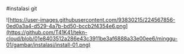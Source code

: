 #instalasi git


![https://user-images.githubusercontent.com/93830215/224567856-0ed0a3a4-d529-4a7b-bd50-bccb2f4354e6.png](https://github.com/T41K41/tekn-cloud/blob/01e8403512a286e43c3911be3af6888a33e00ee6/minggu-01/gambar/instalasi/install-01.png)
